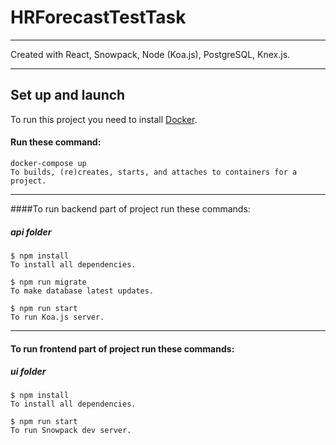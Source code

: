 # HRForecastTestTask

---

Created with React, Snowpack, Node (Koa.js), PostgreSQL, Knex.js.

---

## Set up and launch

To run this project you need to install [Docker](https://www.docker.com/).

#### Run these command:

```
docker-compose up
To builds, (re)creates, starts, and attaches to containers for a project.
```

---

####To run backend part of project run these commands:

##### api folder

```
$ npm install
To install all dependencies.

$ npm run migrate
To make database latest updates.

$ npm run start
To run Koa.js server.
```

---

#### To run frontend part of project run these commands:

##### ui folder

```
$ npm install
To install all dependencies.

$ npm run start
To run Snowpack dev server.
```
